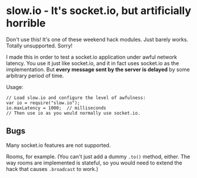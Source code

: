 # slow.io - It's socket.io, but artificially horrible

Don't use this! It's one of these weekend hack modules.
Just barely works. Totally unsupported. Sorry!

I made this in order to test a socket.io application
under awful network latency.
You use it just like socket.io,
and it in fact uses socket.io as the implementation.
But **every message sent by the server is delayed**
by some arbitrary period of time.

Usage:

    // Load slow.io and configure the level of awfulness:
    var io = require("slow.io");
    io.maxLatency = 1000;  // milliseconds
    // Then use io as you would normally use socket.io.


## Bugs

Many socket.io features are not supported.

Rooms, for example.
(You can't just add a dummy `.to()` method, either.
The way rooms are implemented is stateful, so
you would need to extend the hack that causes `.broadcast` to work.)
